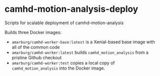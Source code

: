 # camhd-motion-analysis-deploy

Scripts for scalable deployment of camhd-motion-analysis

Builds three Docker images:

* `amarburg/camhd-worker-base:latest` is a Xenial-based base image with all of the common code
* `amarburg/camhd-worker:latest` builds `camhd_motion_analysis` from a pristine Github checkout
* `amarburg/camhd-worker:test`   copies a local copy of `camhd_motion_analysis` into the Docker image.
